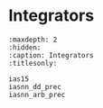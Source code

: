 # Integrators

```{toctree}
:maxdepth: 2
:hidden:
:caption: Integrators
:titlesonly:

ias15
iasnn_dd_prec
iasnn_arb_prec
```

